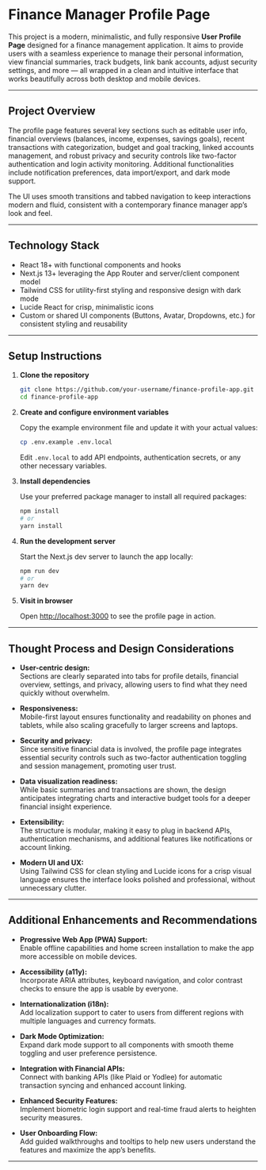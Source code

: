 # Finance Manager Profile Page

This project is a modern, minimalistic, and fully responsive **User Profile Page** designed for a finance management application. It aims to provide users with a seamless experience to manage their personal information, view financial summaries, track budgets, link bank accounts, adjust security settings, and more — all wrapped in a clean and intuitive interface that works beautifully across both desktop and mobile devices.

---

## Project Overview

The profile page features several key sections such as editable user info, financial overviews (balances, income, expenses, savings goals), recent transactions with categorization, budget and goal tracking, linked accounts management, and robust privacy and security controls like two-factor authentication and login activity monitoring. Additional functionalities include notification preferences, data import/export, and dark mode support.

The UI uses smooth transitions and tabbed navigation to keep interactions modern and fluid, consistent with a contemporary finance manager app’s look and feel.

---

## Technology Stack

- React 18+ with functional components and hooks  
- Next.js 13+ leveraging the App Router and server/client component model  
- Tailwind CSS for utility-first styling and responsive design with dark mode  
- Lucide React for crisp, minimalistic icons  
- Custom or shared UI components (Buttons, Avatar, Dropdowns, etc.) for consistent styling and reusability  

---

## Setup Instructions

1. **Clone the repository**

   ```bash
   git clone https://github.com/your-username/finance-profile-app.git
   cd finance-profile-app
   ```

2. **Create and configure environment variables**

   Copy the example environment file and update it with your actual values:

   ```bash
   cp .env.example .env.local
   ```

   Edit `.env.local` to add API endpoints, authentication secrets, or any other necessary variables.

3. **Install dependencies**

   Use your preferred package manager to install all required packages:

   ```bash
   npm install
   # or
   yarn install
   ```

4. **Run the development server**

   Start the Next.js dev server to launch the app locally:

   ```bash
   npm run dev
   # or
   yarn dev
   ```

5. **Visit in browser**

   Open [http://localhost:3000](http://localhost:3000) to see the profile page in action.

---

## Thought Process and Design Considerations

- **User-centric design:**  
  Sections are clearly separated into tabs for profile details, financial overview, settings, and privacy, allowing users to find what they need quickly without overwhelm.

- **Responsiveness:**  
  Mobile-first layout ensures functionality and readability on phones and tablets, while also scaling gracefully to larger screens and laptops.

- **Security and privacy:**  
  Since sensitive financial data is involved, the profile page integrates essential security controls such as two-factor authentication toggling and session management, promoting user trust.

- **Data visualization readiness:**  
  While basic summaries and transactions are shown, the design anticipates integrating charts and interactive budget tools for a deeper financial insight experience.

- **Extensibility:**  
  The structure is modular, making it easy to plug in backend APIs, authentication mechanisms, and additional features like notifications or account linking.

- **Modern UI and UX:**  
  Using Tailwind CSS for clean styling and Lucide icons for a crisp visual language ensures the interface looks polished and professional, without unnecessary clutter.

---

## Additional Enhancements and Recommendations

- **Progressive Web App (PWA) Support:**  
  Enable offline capabilities and home screen installation to make the app more accessible on mobile devices.

- **Accessibility (a11y):**  
  Incorporate ARIA attributes, keyboard navigation, and color contrast checks to ensure the app is usable by everyone.

- **Internationalization (i18n):**  
  Add localization support to cater to users from different regions with multiple languages and currency formats.

- **Dark Mode Optimization:**  
  Expand dark mode support to all components with smooth theme toggling and user preference persistence.

- **Integration with Financial APIs:**  
  Connect with banking APIs (like Plaid or Yodlee) for automatic transaction syncing and enhanced account linking.

- **Enhanced Security Features:**  
  Implement biometric login support and real-time fraud alerts to heighten security measures.

- **User Onboarding Flow:**  
  Add guided walkthroughs and tooltips to help new users understand the features and maximize the app’s benefits.

---
